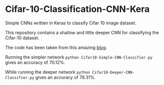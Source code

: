 # Cifar-10-Classification-CNN-Kera
Simple CNNs written in Keras to classify Cifar 10 image dataset.

This repository contains a shallow and little deeper CNN for classifying the Cifar-10 dataset.

The code has been taken from this amazing [blog](http://machinelearningmastery.com/object-recognition-convolutional-neural-networks-keras-deep-learning-library/).

Running the simpler network ```python Cifar10-Simple-CNN-Classifier.py``` gives an accuracy of 70.12%. 

While running the deeper network ```python Cifar10-Deeper-CNN-Classifier.py``` gives an accuracy of 78.31%.
